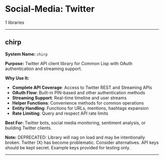 # Social-Media: Twitter

1 libraries

---

## chirp

**System Name:** `chirp`

**Purpose:** Twitter API client library for Common Lisp with OAuth authentication and streaming support.

**Why Use It:**
- **Complete API Coverage**: Access to Twitter REST and Streaming APIs
- **OAuth Flow**: Built-in PIN-based and other authentication methods
- **Streaming Support**: Real-time timeline and user streams
- **Helper Functions**: Convenience methods for common operations
- **Entity Handling**: Functions for URLs, mentions, hashtags expansion
- **Rate Limiting**: Query and respect API rate limits

**Best For:** Twitter bots, social media monitoring, sentiment analysis, or building Twitter clients.

**Note:** DEPRECATED: Library will nag on load and may be intentionally broken. Twitter (X) has become problematic. Consider alternatives. API keys should be kept secret. Example keys provided for testing only.

---


